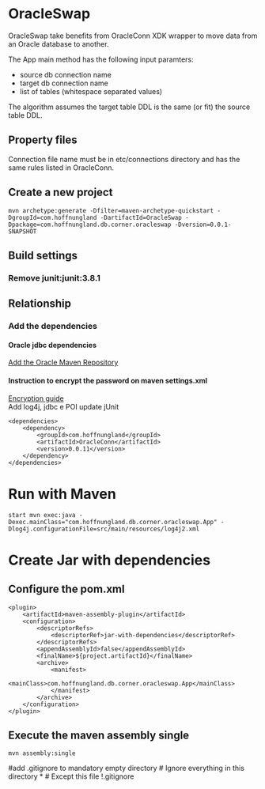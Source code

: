 # OracleSwap

OracleSwap take benefits from OracleConn XDK wrapper to move data from an Oracle database to another.

The App main method has the following input paramters:
* source db connection name
* target db connection name
* list of tables (whitespace separated values)

The algorithm assumes the target table DDL is the same (or fit) the source table DDL.

## Property files
Connection file name must be in etc/connections directory and has the same rules listed in OracleConn.

## Create a new project
	mvn archetype:generate -Dfilter=maven-archetype-quickstart -DgroupId=com.hoffnungland -DartifactId=OracleSwap -Dpackage=com.hoffnungland.db.corner.oracleswap -Dversion=0.0.1-SNAPSHOT

## Build settings
### Remove junit:junit:3.8.1

## Relationship
### Add the dependencies
#### Oracle jdbc dependencies
[Add the Oracle Maven Repository](http://docs.oracle.com/middleware/1213/core/MAVEN/config_maven_repo.htm#MAVEN9010)

#### Instruction to encrypt the password on maven settings.xml
[Encryption guide](http://maven.apache.org/guides/mini/guide-encryption.html)<br>
Add log4j, jdbc e POI update jUnit<br>


	<dependencies>
		<dependency>
			<groupId>com.hoffnungland</groupId>
			<artifactId>OracleConn</artifactId>
			<version>0.0.11</version>
		</dependency>
	</dependencies>

# Run with Maven
	
	start mvn exec:java -Dexec.mainClass="com.hoffnungland.db.corner.oracleswap.App" -Dlog4j.configurationFile=src/main/resources/log4j2.xml

# Create Jar with dependencies

## Configure the pom.xml

	<plugin>
		<artifactId>maven-assembly-plugin</artifactId>
		<configuration>
			<descriptorRefs>
				<descriptorRef>jar-with-dependencies</descriptorRef>
			</descriptorRefs>
			<appendAssemblyId>false</appendAssemblyId>
			<finalName>${project.artifactId}</finalName>
			<archive>
				<manifest>
					<mainClass>com.hoffnungland.db.corner.oracleswap.App</mainClass>
				</manifest>
			</archive>
		</configuration>
	</plugin>

## Execute the maven assembly single

	mvn assembly:single

#add .gitignore to mandatory empty directory
	# Ignore everything in this directory
	*
	# Except this file
	!.gitignore
